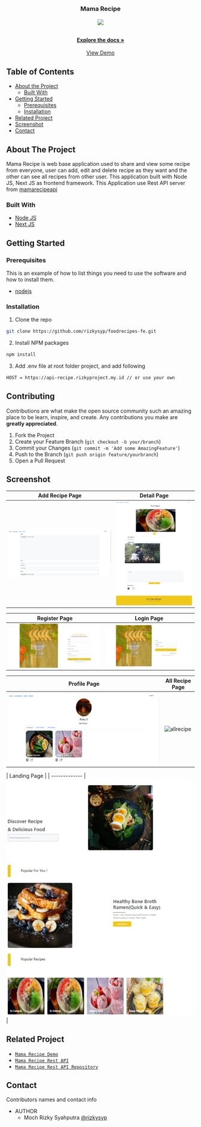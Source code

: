 <br />
<p align="center">

  <h3 align="center">Mama Recipe</h3>
  <p align="center">
    <image align="center" width="200" src='./screenshot/logo.jpg' />
  </p>

  <p align="center">
    <br />
    <a href="https://github.com/rizkysyp/foodrecipes-fe.git"><strong>Explore the docs »</strong></a>
    <br />
    <br />
    <a href="https://recipe.rizkyproject.my.id/">View Demo</a>
  </p>
</p>



<!-- TABLE OF CONTENTS -->
## Table of Contents

* [About the Project](#about-the-project)
  * [Built With](#built-with)
* [Getting Started](#getting-started)
  * [Prerequisites](#prerequisites)
  * [Installation](#installation)
* [Related Project](#related-project)
* [Screenshot](#screenshot)
* [Contact](#contact)



<!-- ABOUT THE PROJECT -->
## About The Project


Mama Recipe is web base application used to share and view some recipe from everyone, user can add, edit and delete recipe as they want and the other can see all recipes from other user. This application built with Node JS, Next JS as frontend framework.
This Application use Rest API server from [mamarecipeapi](https://food-recipe-be.herokuapp.com)

### Built With

* [Node JS](https://nodejs.org/en/docs/)
* [Next JS](https://nextjs.org/)



<!-- GETTING STARTED -->
## Getting Started

### Prerequisites

This is an example of how to list things you need to use the software and how to install them.

* [nodejs](https://nodejs.org/en/download/)

### Installation

1. Clone the repo
```sh
git clone https://github.com/rizkysyp/foodrecipes-fe.git
```
2. Install NPM packages
```sh
npm install
```
3. Add .env file at root folder project, and add following
```sh
HOST = https://api-recipe.rizkyproject.my.id // or use your own

```

<!-- CONTRIBUTING -->
## Contributing

Contributions are what make the open source community such an amazing place to be learn, inspire, and create. Any contributions you make are **greatly appreciated**.

1. Fork the Project
2. Create your Feature Branch (`git checkout -b your/branch`)
3. Commit your Changes (`git commit -m 'Add some AmazingFeature'`)
4. Push to the Branch (`git push origin feature/yourbranch`)
5. Open a Pull Request

<!-- SCREENSHOT -->
## Screenshot
| Add Recipe Page | Detail Page |
| ------------- | ------------- |
| ![add recipe](/screenshot/add.png?raw=true "Add Recipe Page") | ![detail recipe](/screenshot/detail.png?raw=true "Detail Recipe Page")|

| Register Page  | Login Page |
| ------------- | ------------- |
| ![landing](/screenshot/register.png?raw=true "Landing Page") | ![login](/screenshot/login.png?raw=true "Login Page") |

| Profile Page | All Recipe Page |
| ------------- | ------------- |
| ![profile](/screenshot/profile.png?raw=true "Profile Page") | ![allrecipe](/screenshot/recipe.png?raw=true "Recipe Page") |

| Landing Page | 
| ------------- | ![landing](/screenshot/landing.png?raw=true "Landing Page") |


<!-- RELATED PROJECT -->
## Related Project
* [`Mama Recipe Demo`](https://recipe.rizkyproject.my.id/)
* [`Mama Recipe Rest API`](https://api-recipe.rizkyproject.my.id/)
* [`Mama Recipe Rest API Repository`](https://github.com/rizkysyp/foodrecipe-be.git)


<!-- CONTACT -->
## Contact

Contributors names and contact info

* AUTHOR
  * Moch Rizky Syahputra [@rizkysyp](https://github.com/rizkysyp)
